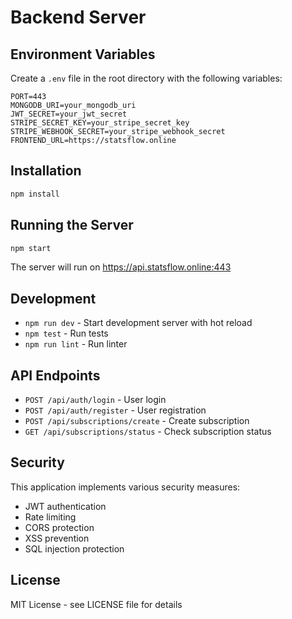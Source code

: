 # Backend Server

## Environment Variables
Create a `.env` file in the root directory with the following variables:

```
PORT=443
MONGODB_URI=your_mongodb_uri
JWT_SECRET=your_jwt_secret
STRIPE_SECRET_KEY=your_stripe_secret_key
STRIPE_WEBHOOK_SECRET=your_stripe_webhook_secret
FRONTEND_URL=https://statsflow.online
```

## Installation
```bash
npm install
```

## Running the Server
```bash
npm start
```

The server will run on https://api.statsflow.online:443

## Development

- `npm run dev` - Start development server with hot reload
- `npm test` - Run tests
- `npm run lint` - Run linter

## API Endpoints

- `POST /api/auth/login` - User login
- `POST /api/auth/register` - User registration
- `POST /api/subscriptions/create` - Create subscription
- `GET /api/subscriptions/status` - Check subscription status

## Security

This application implements various security measures:
- JWT authentication
- Rate limiting
- CORS protection
- XSS prevention
- SQL injection protection

## License

MIT License - see LICENSE file for details 